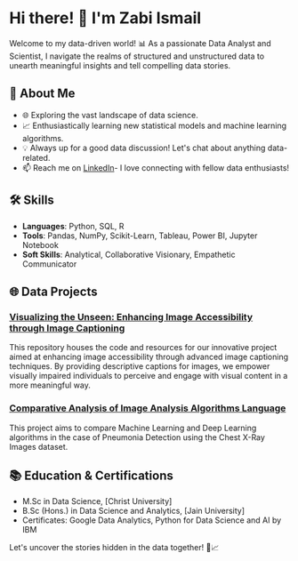 # Hi there! 👋 I'm Zabi Ismail

Welcome to my data-driven world! 📊 As a passionate Data Analyst and Scientist, I navigate the realms of structured and unstructured data to unearth meaningful insights and tell compelling data stories.

## 🚀 About Me

- 🌐 Exploring the vast landscape of data science.
- 📈 Enthusiastically learning new statistical models and machine learning algorithms.
- 💡 Always up for a good data discussion! Let's chat about anything data-related.
- 📫 Reach me on [LinkedIn](https://www.linkedin.com/in/zabi-ismail-32zabi/)- I love connecting with fellow data enthusiasts!

## 🛠️ Skills

- **Languages**: Python, SQL, R
- **Tools**: Pandas, NumPy, Scikit-Learn, Tableau, Power BI, Jupyter Notebook
- **Soft Skills**: Analytical, Collaborative Visionary, Empathetic Communicator

## 🌐 Data Projects

### [Visualizing the Unseen: Enhancing Image Accessibility through Image Captioning](https://github.com/zabi-32/Image_Captioning)
This repository houses the code and resources for our innovative project aimed at enhancing image accessibility through advanced image captioning techniques. By providing descriptive captions for images, we empower visually impaired individuals to perceive and engage with visual content in a more meaningful way.

### [Comparative Analysis of Image Analysis Algorithms Language ](https://github.com/zabi-32/Image-Analysis-Project)
This project aims to compare Machine Learning and Deep Learning algorithms in the case of Pneumonia Detection using the Chest X-Ray Images dataset.

## 📚 Education & Certifications

- M.Sc in Data Science, [Christ University]
- B.Sc (Hons.) in Data Science and Analytics, [Jain University]
- Certificates: Google Data Analytics, Python for Data Science and AI by IBM

Let's uncover the stories hidden in the data together! 🚀📈
